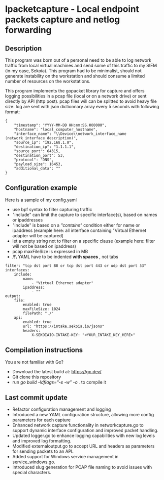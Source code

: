 # lpacketcapture - Local endpoint packets capture and netlog forwarding

## Description
This program was born out of a personal need to be able to log network traffic from local virtual machines and send some of this traffic to my SIEM (in my case, Sekoia). This program had to be minimalist, should not generate instability on the workstation and should consume a limited number of resources on the workstations.

This program implements the gopacket library for capture and offers logging possibilities in a pcap file (local or on a network drive) or sent directly by API (http post). pcap files will can be splitted to avoid heavy file size. log are sent with json dictionnary array every 5 seconds with following format:

```
{
    "timestamp": "YYYY-MM-DD HH:mm:SS.000000",
    "hostname": "local_computer_hostname",
    "interface_name": "\\Device\\network_interface_name (network_interface_description)",
    "source_ip": "192.168.1.0",
    "destination_ip": "1.1.1.1",
    "source_port": 64315,
    "destination_port": 53,
    "protocol": "DNS",
    "payload_size": 16453,
    "additional_data": ""
}
```

## Configuration example

Here is a sample of my config.yaml 
* use bpf syntax to filter capturing traffic
* "include" can limit the capture to specific interface(s), based on names or ipaddresses
* "include"  is based on a *"contains"* condition either for name or ipaddress (example here: all interface containing "Virtual Ethernet adapter will be captured)
* let a empty string not to filter on a specific clause (example here: filter will not be based on ipaddress)
* pcap maxFileSize is expressed in MB
* /!\ YAML have to be indented **with spaces** , not tabs

```
filter: "tcp dst port 80 or tcp dst port 443 or udp dst port 53"
interfaces:
    include:
        name:
            - "Virtual Ethernet adapter"
        ipaddress:
            - ""
output:
    file:
        enabled: true
        maxFileSize: 1024
        filePath: "./"
    api:
        enabled: true
        url: "https://intake.sekoia.io/jsons"
        headers:
            X-SEKOIAIO-INTAKE-KEY: "<YOUR_INTAKE_KEY_HERE>"
```

## Compilation instructions

You are not familiar with Go?
* Download the latest build at: https://go.dev/
* Git clone this repository
* run *go build -ldflags="-s -w" -o .* to compile it

## Last commit update
* Refactor configuration management and logging
* Introduced a new YAML configuration structure, allowing more config parameters for each capture
* Enhanced network capture functionality in networkcapture.go to support dynamic interface configuration and improved packet handling.
* Updated logger.go to enhance logging capabilities with new log levels and improved log formatting.
* Modified externaloutput.go to accept URL and headers as parameters for sending packets to an API.
* Added support for Windows service management in service_windows.go.
* Introduced slug generation for PCAP file naming to avoid issues with special characters.